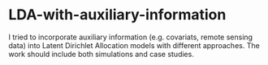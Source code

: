 # LDA-with-auxiliary-information
I tried to incorporate auxiliary information (e.g. covariats, remote sensing data) into Latent Dirichlet Allocation models with different approaches.
The work should include both simulations and case studies.
